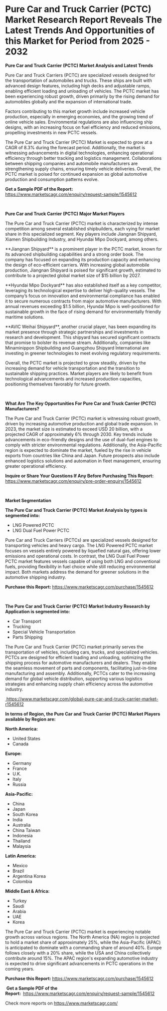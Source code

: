 <p><h1>Pure Car and Truck Carrier (PCTC) Market Research Report Reveals The Latest Trends And Opportunities of this Market for Period from 2025 - 2032</h1></p><p><strong>Pure Car and Truck Carrier (PCTC) Market Analysis and Latest Trends</strong></p>
<p><p>Pure Car and Truck Carriers (PCTC) are specialized vessels designed for the transportation of automobiles and trucks. These ships are built with advanced design features, including high decks and adjustable ramps, enabling efficient loading and unloading of vehicles. The PCTC market has been experiencing robust growth, driven primarily by the rising demand for automobiles globally and the expansion of international trade.</p><p>Factors contributing to this market growth include increased vehicle production, especially in emerging economies, and the growing trend of online vehicle sales. Environmental regulations are also influencing ship designs, with an increasing focus on fuel efficiency and reduced emissions, propelling investments in new PCTC vessels.</p><p>The Pure Car and Truck Carrier (PCTC) Market is expected to grow at a CAGR of 8.3% during the forecast period. Additionally, the market is witnessing advancements in digital technologies, enhancing operational efficiency through better tracking and logistics management. Collaborations between shipping companies and automobile manufacturers are strengthening supply chains, ensuring timely vehicle deliveries. Overall, the PCTC market is poised for continued expansion as global automotive production and consumption patterns evolve.</p></p>
<p><strong>Get a Sample PDF of the Report:&nbsp;</strong> <a href="https://www.marketscagr.com/enquiry/request-sample/1545612?utm_campaign=2822&utm_medium=2&utm_source=Github&utm_content=ia&utm_term=11042025&utm_id=pure-car-and-truck-carrier-pctc">https://www.marketscagr.com/enquiry/request-sample/1545612</a></p>
<p>&nbsp;</p>
<p><strong>Pure Car and Truck Carrier (PCTC) Major Market Players</strong></p>
<p><p>The Pure Car and Truck Carrier (PCTC) market is characterized by intense competition among several established shipbuilders, each vying for market share in this specialized segment. Key players include Jiangnan Shipyard, Xiamen Shipbuilding Industry, and Hyundai Mipo Dockyard, among others.</p><p>**Jiangnan Shipyard** is a prominent player in the PCTC market, known for its advanced shipbuilding capabilities and a strong order book. The company has focused on expanding its production capacity and enhancing the design of eco-efficient carriers. With increasing global automobile production, Jiangnan Shipyard is poised for significant growth, estimated to contribute to a projected global market size of $15 billion by 2027.</p><p>**Hyundai Mipo Dockyard** has also established itself as a key competitor, leveraging its technological expertise to deliver high-quality vessels. The company’s focus on innovation and environmental compliance has enabled it to secure numerous contracts from major automotive manufacturers. With annual revenues exceeding $1.5 billion, Hyundai Mipo is well-positioned for sustainable growth in the face of rising demand for environmentally friendly maritime solutions.</p><p>**AVIC Weihai Shipyard**, another crucial player, has been expanding its market presence through strategic partnerships and investments in research and development. This shipyard has secured significant contracts that promise to bolster its revenue stream. Additionally, companies like Minaminippon Shipbuilding and Guangzhou Shipyard International are investing in greener technologies to meet evolving regulatory requirements.</p><p>Overall, the PCTC market is projected to grow steadily, driven by the increasing demand for vehicle transportation and the transition to sustainable shipping practices. Market players are likely to benefit from technological advancements and increased production capacities, positioning themselves favorably for future growth.</p></p>
<p>&nbsp;</p>
<p><strong>What Are The Key Opportunities For Pure Car and Truck Carrier (PCTC) Manufacturers?</strong></p>
<p><p>The Pure Car and Truck Carrier (PCTC) market is witnessing robust growth, driven by increasing automotive production and global trade expansion. In 2023, the market size is estimated to exceed USD 20 billion, with a projected CAGR of approximately 6% through 2030. Key trends include advancements in eco-friendly designs and the use of dual-fuel engines to comply with stricter environmental regulations. Additionally, the Asia-Pacific region is expected to dominate the market, fueled by the rise in vehicle exports from countries like China and Japan. Future prospects also include enhanced logistics solutions and automation in fleet management, ensuring greater operational efficiency.</p></p>
<p><strong>Inquire or Share Your Questions If Any Before Purchasing This Report:</strong> <a href="https://www.marketscagr.com/enquiry/pre-order-enquiry/1545612?utm_campaign=2822&utm_medium=2&utm_source=Github&utm_content=ia&utm_term=11042025&utm_id=pure-car-and-truck-carrier-pctc">https://www.marketscagr.com/enquiry/pre-order-enquiry/1545612</a></p>
<p>&nbsp;</p>
<p><strong>Market Segmentation</strong></p>
<p><strong>The Pure Car and Truck Carrier (PCTC) Market Analysis by types is segmented into:</strong></p>
<p><ul><li>LNG Powered PCTC</li><li>LNG Dual Fuel Power PCTC</li></ul></p>
<p><p>Pure Car and Truck Carriers (PCTCs) are specialized vessels designed for transporting vehicles and heavy cargo. The LNG Powered PCTC market focuses on vessels entirely powered by liquefied natural gas, offering lower emissions and operational costs. In contrast, the LNG Dual Fuel Power PCTC market features vessels capable of using both LNG and conventional fuels, providing flexibility in fuel choice while still reducing environmental impact. Both markets address the demand for greener solutions in the automotive shipping industry.</p></p>
<p><strong>Purchase this Report:&nbsp;</strong><a href="https://www.marketscagr.com/purchase/1545612?utm_campaign=2822&utm_medium=2&utm_source=Github&utm_content=ia&utm_term=11042025&utm_id=pure-car-and-truck-carrier-pctc">https://www.marketscagr.com/purchase/1545612</a></p>
<p>&nbsp;</p>
<p><strong>The Pure Car and Truck Carrier (PCTC) Market Industry Research by Application is segmented into:</strong></p>
<p><ul><li>Car Transport</li><li>Trucking</li><li>Special Vehicle Transportation</li><li>Parts Shipping</li></ul></p>
<p><p>The Pure Car and Truck Carrier (PCTC) market primarily serves the transportation of vehicles, including cars, trucks, and specialized vehicles. PCTCs are designed for efficient loading and unloading, optimizing the shipping process for automotive manufacturers and dealers. They enable the seamless movement of parts and components, facilitating just-in-time manufacturing and assembly. Additionally, PCTCs cater to the increasing demand for global vehicle distribution, supporting various logistics strategies and enhancing supply chain efficiency across the automotive industry.</p></p>
<p><a href="https://www.marketscagr.com/global-pure-car-and-truck-carrier-market-r1545612?utm_campaign=2822&utm_medium=2&utm_source=Github&utm_content=ia&utm_term=11042025&utm_id=pure-car-and-truck-carrier-pctc">&nbsp;https://www.marketscagr.com/global-pure-car-and-truck-carrier-market-r1545612</a></p>
<p><strong>In terms of Region, the Pure Car and Truck Carrier (PCTC) Market Players available by Region are:</strong></p>
<p>
    <p> <strong> North America: </strong>
        <ul>
            <li>United States</li>
            <li>Canada</li>
        </ul>
        </p> 
    <p> <strong> Europe: </strong>
        <ul>
            <li>Germany</li>
            <li>France</li>
            <li>U.K.</li>
            <li>Italy</li>
            <li>Russia</li>
        </ul>
        </p> 
    <p> <strong> Asia-Pacific: </strong>
        <ul>
            <li>China</li>
            <li>Japan</li>
            <li>South Korea</li>
            <li>India</li>
            <li>Australia</li>
            <li>China Taiwan</li>
            <li>Indonesia</li>
            <li>Thailand</li>
            <li>Malaysia</li>
        </ul>
        </p> 
    <p> <strong> Latin America: </strong>
        <ul>
            <li>Mexico</li>
            <li>Brazil</li>
            <li>Argentina Korea</li>
            <li>Colombia</li>
        </ul>
        </p> 
    <p> <strong> Middle East & Africa: </strong>
        <ul>
            <li>Turkey</li>
            <li>Saudi</li>
            <li>Arabia</li>
            <li>UAE</li>
            <li>Korea</li>
        </ul>
    </p>
    </p>
<p><p>The Pure Car and Truck Carrier (PCTC) market is experiencing notable growth across various regions. The North America (NA) region is projected to hold a market share of approximately 25%, while the Asia-Pacific (APAC) is anticipated to dominate with a commanding share of around 40%. Europe follows closely with a 20% share, while the USA and China collectively contribute around 15%. The APAC region's expanding automotive industry is expected to drive significant advancements in PCTC operations in the coming years.</p></p>
<p><strong>Purchase this Report: </strong><a href="https://www.marketscagr.com/purchase/1545612?utm_campaign=2822&utm_medium=2&utm_source=Github&utm_content=ia&utm_term=11042025&utm_id=pure-car-and-truck-carrier-pctc">https://www.marketscagr.com/purchase/1545612</a></p>
<p>&nbsp;<strong>Get a Sample PDF of the Report:&nbsp;&nbsp;</strong><a href="https://www.marketscagr.com/enquiry/request-sample/1545612?utm_campaign=2822&utm_medium=2&utm_source=Github&utm_content=ia&utm_term=11042025&utm_id=pure-car-and-truck-carrier-pctc">https://www.marketscagr.com/enquiry/request-sample/1545612</a></p>
<p><strong></strong></p>
<p>Check more reports on <a href="https://www.marketscagr.com/?utm_campaign=2822&utm_medium=2&utm_source=Github&utm_content=ia&utm_term=11042025&utm_id=pure-car-and-truck-carrier-pctc">https://www.marketscagr.com/</a></p>